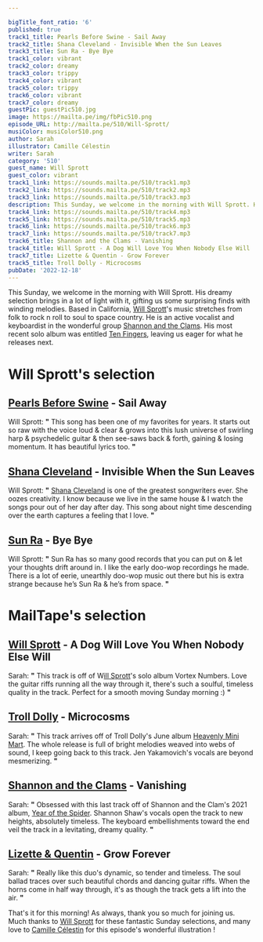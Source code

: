 ```yaml
---

bigTitle_font_ratio: '6'
published: true
track1_title: Pearls Before Swine - Sail Away
track2_title: Shana Cleveland - Invisible When the Sun Leaves
track3_title: Sun Ra - Bye Bye
track1_color: vibrant
track2_color: dreamy
track3_color: trippy
track4_color: vibrant
track5_color: trippy
track6_color: vibrant
track7_color: dreamy
guestPic: guestPic510.jpg
image: https://mailta.pe/img/fbPic510.png
episode_URL: http://mailta.pe/510/Will-Sprott/
musiColor: musiColor510.png
author: Sarah
illustrator: Camille Célestin
writer: Sarah
category: '510'
guest_name: Will Sprott
guest_color: vibrant
track1_link: https://sounds.mailta.pe/510/track1.mp3
track2_link: https://sounds.mailta.pe/510/track2.mp3
track3_link: https://sounds.mailta.pe/510/track3.mp3
description: This Sunday, we welcome in the morning with Will Sprott. His dreamy selection brings in a lot of light with it, gifting us some surprising finds with winding melodies. Based in California, Will Sprott's music stretches from folk to rock n roll to soul to space country.
track4_link: https://sounds.mailta.pe/510/track4.mp3
track5_link: https://sounds.mailta.pe/510/track5.mp3
track6_link: https://sounds.mailta.pe/510/track6.mp3
track7_link: https://sounds.mailta.pe/510/track7.mp3
track6_title: Shannon and the Clams - Vanishing
track4_title: Will Sprott - A Dog Will Love You When Nobody Else Will
track7_title: Lizette & Quentin - Grow Forever
track5_title: Troll Dolly - Microcosms
pubDate: '2022-12-18'
---
```

 This Sunday, we welcome in the morning with Will Sprott. His dreamy selection brings in a lot of light with it, gifting us some surprising finds with winding melodies. Based in California, [Will Sprott](https://willsprott.bandcamp.com/)'s music stretches from folk to rock n roll to soul to space country. He is an active vocalist and keyboardist in the wonderful group [Shannon and the Clams](https://shannonandtheclams.bandcamp.com/album/year-of-the-spider). His most recent solo album was entitled [Ten Fingers](https://willsprott.bandcamp.com/album/ten-fingers), leaving us eager for what he releases next. 


# Will Sprott's selection

## [Pearls Before Swine](https://pearlsbeforeswineusa.bandcamp.com/album/balaklava) - Sail Away
Will Sprott: **"** This song has been one of my favorites for years. It starts out so raw with the voice loud & clear & grows into this lush universe of swirling harp & psychedelic guitar & then see-saws back & forth, gaining & losing momentum. It has beautiful lyrics too. **"** 

## [Shana Cleveland](https://shanacleveland.bandcamp.com/album/night-of-the-worm-moon) - Invisible When the Sun Leaves
Will Sprott: **"** [Shana Cleveland](https://shanacleveland.bandcamp.com/album/night-of-the-worm-moon) is one of the greatest songwriters ever. She oozes creativity. I know because we live in the same house & I watch the songs pour out of her day after day. This song about night time descending over the earth captures a feeling that I love. **"** 

## [Sun Ra](https://sunramusic.bandcamp.com/) - Bye Bye
Will Sprott: **"** Sun Ra has so many good records that you can put on & let your thoughts drift around in. I like the early doo-wop recordings he made. There is a lot of eerie, unearthly doo-wop music out there but his is extra strange because he’s Sun Ra & he’s from space. **"** 

 
# MailTape's selection

## [Will Sprott](https://willsprott.bandcamp.com/) - A Dog Will Love You When Nobody Else Will
Sarah: **"** This track is off of W[ill Sprott](https://willsprott.bandcamp.com/)'s solo album Vortex Numbers. Love the guitar riffs running all the way through it, there's such a soulful, timeless quality in the track. Perfect for a smooth moving Sunday morning :) **"** 

## [Troll Dolly](https://trolldolly.bandcamp.com/album/heavens-mini-mart-3) - Microcosms
Sarah: **"** This track arrives off of Troll Dolly's June album  [Heavenly Mini Mart](https://trolldolly.bandcamp.com/album/heavens-mini-mart-3). The whole release is full of bright melodies weaved into webs of sound, I keep going back to this track. Jen Yakamovich's vocals are beyond mesmerizing. **"** 

## [Shannon and the Clams](https://shannonandtheclams.bandcamp.com/album/year-of-the-spider) - Vanishing
Sarah: **"** Obsessed with this last track off of Shannon and the Clam's 2021 album, [Year of the Spider](https://shannonandtheclams.bandcamp.com/album/year-of-the-spider). Shannon Shaw's vocals open the track to new heights, absolutely timeless. The keyboard embellishments toward the end veil the track in a levitating, dreamy quality. **"** 

##  [Lizette & Quentin](https://lizettequevin.bandcamp.com/album/grow-forever-b-w-now-it-s-your-turn-to-sing) - Grow Forever
Sarah: **"** Really like this duo's dynamic, so tender and timeless. The soul ballad traces over such beautiful chords and dancing guitar riffs. When the horns come in half way through, it's as though the track gets a lift into the air. **"** 


That's it for this morning! As always, thank you so much for joining us. Much thanks to [Will Sprott](https://willsprott.bandcamp.com/) for these fantastic Sunday selections, and many love to [Camille Célestin](https://www.instagram.com/bravocamo/?hl=en) for this episode's wonderful illustration !
